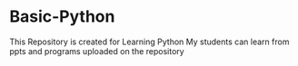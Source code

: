 # Basic-Python
This Repository is created for Learning Python
My students can learn from ppts and programs uploaded on the repository
